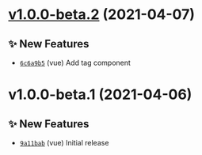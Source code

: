 # [v1.0.0-beta.2](https://github.com/TomokiMiyauci/xross/compare/xross-vue@1.0.0-beta.1...xross-vue@1.0.0-beta.2) (2021-04-07)

## ✨ New Features
- [`6c6a9b5`](https://github.com/TomokiMiyauci/xross/commit/6c6a9b5)  (vue) Add tag component

# v1.0.0-beta.1 (2021-04-06)

## ✨ New Features
- [`9a11bab`](https://github.com/TomokiMiyauci/xross/commit/9a11bab)  (vue) Initial release
